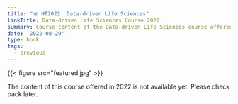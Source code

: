 ```yaml
---
title: "📊 HT2022: Data-driven Life Sciences"
linkTitle: Data-driven Life Sciences Course 2022
summary: Course content of the Data-driven Life Sciences course offered in 2022.
date: '2022-08-29'
type: book
tags:
  - previous
---
```


{{< figure src="featured.jpg" >}}

The content of this course offered in 2022 is not available yet. Please check back later.
